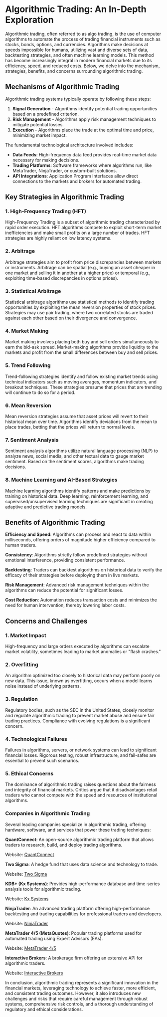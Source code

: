 # Algorithmic Trading: An In-Depth Exploration

Algorithmic trading, often referred to as algo trading, is the use of computer algorithms to automate the process of trading financial instruments such as stocks, bonds, options, and currencies. Algorithms make decisions at speeds impossible for humans, utilizing vast and diverse sets of data, backtesting strategies, and often machine learning models. This method has become increasingly integral in modern financial markets due to its efficiency, speed, and reduced costs. Below, we delve into the mechanism, strategies, benefits, and concerns surrounding algorithmic trading.

## Mechanisms of Algorithmic Trading

Algorithmic trading systems typically operate by following these steps:

1. **Signal Generation** - Algorithms identify potential trading opportunities based on a predefined criterion.
2. **Risk Management** - Algorithms apply risk management techniques to mitigate potential losses.
3. **Execution** - Algorithms place the trade at the optimal time and price, minimizing market impact.

The fundamental technological architecture involved includes:

- **Data Feeds**: High-frequency data feed provides real-time market data necessary for making decisions.
- **Trading Platforms**: Software frameworks where algorithms run, like MetaTrader, NinjaTrader, or custom-built solutions.
- **API Integrations**: Application Program Interfaces allow direct connections to the markets and brokers for automated trading.

## Key Strategies in Algorithmic Trading

### 1. High-Frequency Trading (HFT)

High-Frequency Trading is a subset of algorithmic trading characterized by rapid order execution. HFT algorithms compete to exploit short-term market inefficiencies and make small profits on a large number of trades. HFT strategies are highly reliant on low latency systems.

### 2. Arbitrage

Arbitrage strategies aim to profit from price discrepancies between markets or instruments. Arbitrage can be spatial (e.g., buying an asset cheaper in one market and selling it in another at a higher price) or temporal (e.g., exploiting time-based discrepancies in options prices).

### 3. Statistical Arbitrage

Statistical arbitrage algorithms use statistical methods to identify trading opportunities by exploiting the mean reversion properties of stock prices. Strategies may use pair trading, where two correlated stocks are traded against each other based on their divergence and convergence.

### 4. Market Making

Market making involves placing both buy and sell orders simultaneously to earn the bid-ask spread. Market-making algorithms provide liquidity to the markets and profit from the small differences between buy and sell prices.

### 5. Trend Following

Trend-following strategies identify and follow existing market trends using technical indicators such as moving averages, momentum indicators, and breakout techniques. These strategies presume that prices that are trending will continue to do so for a period.

### 6. Mean Reversion

Mean reversion strategies assume that asset prices will revert to their historical mean over time. Algorithms identify deviations from the mean to place trades, betting that the prices will return to normal levels.

### 7. Sentiment Analysis

Sentiment analysis algorithms utilize natural language processing (NLP) to analyze news, social media, and other textual data to gauge market sentiment. Based on the sentiment scores, algorithms make trading decisions.

### 8. Machine Learning and AI-Based Strategies

Machine learning algorithms identify patterns and make predictions by training on historical data. Deep learning, reinforcement learning, and supervised/unsupervised learning techniques are significant in creating adaptive and predictive trading models.

## Benefits of Algorithmic Trading

**Efficiency and Speed**: Algorithms can process and react to data within milliseconds, offering orders of magnitude higher efficiency compared to human traders.

**Consistency**: Algorithms strictly follow predefined strategies without emotional interference, providing consistent performance.

**Backtesting**: Traders can backtest algorithms on historical data to verify the efficacy of their strategies before deploying them in live markets.

**Risk Management**: Advanced risk management techniques within the algorithms can reduce the potential for significant losses.

**Cost Reduction**: Automation reduces transaction costs and minimizes the need for human intervention, thereby lowering labor costs.

## Concerns and Challenges

### 1. Market Impact

High-frequency and large orders executed by algorithms can escalate market volatility, sometimes leading to market anomalies or "flash crashes."

### 2. Overfitting

An algorithm optimized too closely to historical data may perform poorly on new data. This issue, known as overfitting, occurs when a model learns noise instead of underlying patterns.

### 3. Regulation

Regulatory bodies, such as the SEC in the United States, closely monitor and regulate algorithmic trading to prevent market abuse and ensure fair trading practices. Compliance with evolving regulations is a significant concern.

### 4. Technological Failures

Failures in algorithms, servers, or network systems can lead to significant financial losses. Rigorous testing, robust infrastructure, and fail-safes are essential to prevent such scenarios.

### 5. Ethical Concerns

The dominance of algorithmic trading raises questions about the fairness and integrity of financial markets. Critics argue that it disadvantages retail traders who cannot compete with the speed and resources of institutional algorithms.

### Companies in Algorithmic Trading

Several leading companies specialize in algorithmic trading, offering hardware, software, and services that power these trading techniques:

**QuantConnect**: An open-source algorithmic trading platform that allows traders to research, build, and deploy trading algorithms.

Website: [QuantConnect](https://www.quantconnect.com)

**Two Sigma**: A hedge fund that uses data science and technology to trade.

Website: [Two Sigma](https://www.twosigma.com)

**KDB+ (Kx Systems)**: Provides high-performance database and time-series analysis tools for algorithmic trading.

Website: [Kx Systems](https://kx.com/)

**NinjaTrader**: An advanced trading platform offering high-performance backtesting and trading capabilities for professional traders and developers.

Website: [NinjaTrader](https://www.ninjatrader.com/)

**MetaTrader 4/5 (MetaQuotes)**: Popular trading platforms used for automated trading using Expert Advisors (EAs).

Website: [MetaTrader 4/5](https://www.metatrader4.com/)

**Interactive Brokers**: A brokerage firm offering an extensive API for algorithmic traders.

Website: [Interactive Brokers](https://www.interactivebrokers.com/)

In conclusion, algorithmic trading represents a significant innovation in the financial markets, leveraging technology to achieve faster, more efficient, and consistent trading outcomes. However, it also introduces new challenges and risks that require careful management through robust systems, comprehensive risk controls, and a thorough understanding of regulatory and ethical considerations.